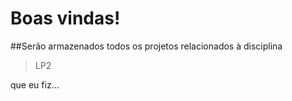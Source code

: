 # Boas vindas!
##Serão armazenados todos os projetos relacionados à disciplina <blockquote>LP2</blockquote> que eu fiz...
